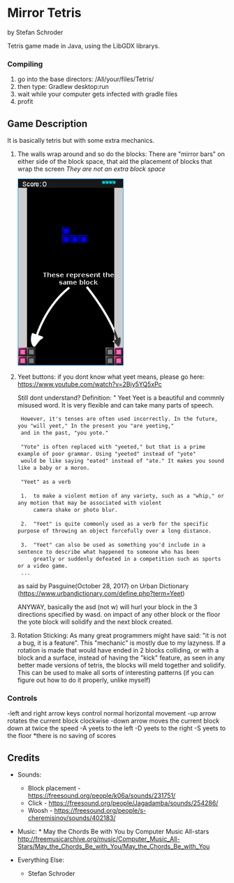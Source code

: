 # Mirror Tetris #
by Stefan Schroder

Tetris game made in Java, using the LibGDX librarys.

### Compiling ###
1.  go into the base directors: /All/your/files/Tetris/
2.  then type: Gradlew desktop:run
3.  wait while your computer gets infected with gradle files
4.  profit


## Game Description ##
It is basically tetris but with some extra mechanics.

1. The walls wrap around and so do the blocks:
    There are "mirror bars" on either side of the block space, that aid the placement of blocks that wrap the screen
    _They are not an extra block space_

    ![alt text](other/Screenshot.png?raw=true "Screenshot")

2. Yeet buttons:
    if you dont know what yeet means, please go here: https://www.youtube.com/watch?v=2Bjy5YQ5xPc

    Still dont understand? Definition:
    "
        Yeet
        Yeet is a beautiful and commnly misused word. It is very flexible and can take many parts of speech.

        However, it's tenses are often used incorrectly. In the future, you "will yeet," In the present you "are yeeting,"
        and in the past, "you yote."

        "Yote" is often replaced with "yeeted," but that is a prime example of poor grammar. Using "yeeted" instead of "yote"
        would be like saying "eated" instead of "ate." It makes you sound like a baby or a moron.

        "Yeet" as a verb

        1.  to make a violent motion of any variety, such as a "whip," or any motion that may be associated with violent
            camera shake or photo blur.

        2.  "Yeet" is quite commonly used as a verb for the specific purpose of throwing an object forcefully over a long distance.

        3.  "Yeet" can also be used as something you'd include in a sentence to describe what happened to someone who has been
            greatly or suddenly defeated in a competition such as sports or a video game.
        ...

    as said by Pasguine(October 28, 2017) on Urban Dictionary (https://www.urbandictionary.com/define.php?term=Yeet)

    ANYWAY, basically the asd (not w) will hurl your block in the 3 directions specified by wasd.
    on impact of any other block or the floor the yote block will solidify and the next block created.

3. Rotation Sticking:
    As many great programmers might have said: "it is not a bug, it is a feature". This "mechanic" is mostly due to my lazyness.
    If a rotation is made that would have ended in 2 blocks colliding, or with a block and a surface, instead of having the "kick" feature,
    as seen in any better made versions of tetris, the blocks will meld together and solidify.
    This can be used to make all sorts of interesting patterns (if you can figure out how to do it properly, unlike myself)


### Controls ###
-left and right arrow keys control normal horizontal movement
-up arrow rotates the current block clockwise
-down arrow moves the current block down at twice the speed
-A yeets to the left
-D yeets to the right
-S yeets to the floor
*there is no saving of scores

## Credits ##
* Sounds:
    * Block placement - https://freesound.org/people/k06a/sounds/231751/
    * Click - https://freesound.org/people/Jagadamba/sounds/254286/
    * Woosh - https://freesound.org/people/s-cheremisinov/sounds/402183/

* Music:
        * May the Chords Be with You by Computer Music All-stars
            http://freemusicarchive.org/music/Computer_Music_All-Stars/May_the_Chords_Be_with_You/May_the_Chords_Be_with_You

* Everything Else:
    * Stefan Schroder
